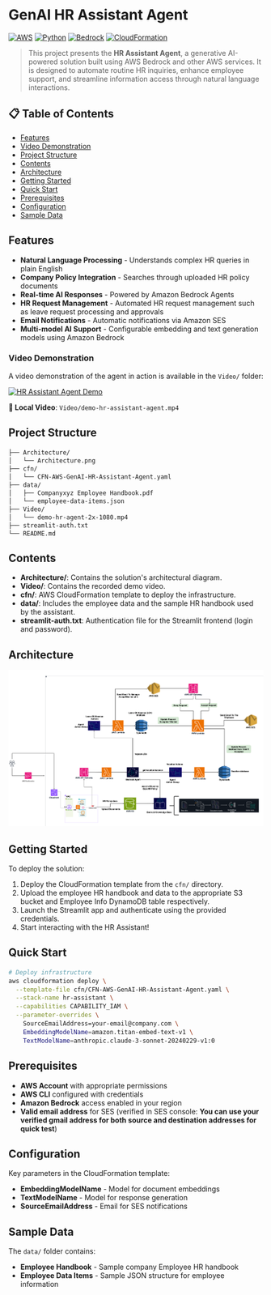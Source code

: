 # GenAI HR Assistant Agent

[![AWS](https://img.shields.io/badge/AWS-Generative%20AI-orange)](https://aws.amazon.com/)
[![Python](https://img.shields.io/badge/Python-3.13+-blue)](https://python.org)
[![Bedrock](https://img.shields.io/badge/Amazon-Bedrock-purple)](https://aws.amazon.com/bedrock/)
[![CloudFormation](https://img.shields.io/badge/IaC-CloudFormation-yellow)](https://aws.amazon.com/cloudformation/)

> This project presents the **HR Assistant Agent**, a generative AI-powered solution built using AWS Bedrock and other AWS services. It is designed to automate routine HR inquiries, enhance employee support, and streamline information access through natural language interactions.


## 📋 Table of Contents

- [Features](#features)
- [Video Demonstration](#video-demonstration)
- [Project Structure](#project-structure)
- [Contents](#contents)
- [Architecture](#architecture)
- [Getting Started](#getting-started)
- [Quick Start](#quick-start)
- [Prerequisites](#prerequisites)
- [Configuration](#configuration)
- [Sample Data](#sample-data)


## Features

- **Natural Language Processing** - Understands complex HR queries in plain English
- **Company Policy Integration** - Searches through uploaded HR policy documents
- **Real-time AI Responses** - Powered by Amazon Bedrock Agents
- **HR Request Management** - Automated HR request management such as leave request processing and approvals
- **Email Notifications** - Automatic notifications via Amazon SES
- **Multi-model AI Support** - Configurable embedding and text generation models using Amazon Bedrock

### Video Demonstration

A video demonstration of the agent in action is available in the `Video/` folder:


[![HR Assistant Agent Demo](https://img.shields.io/badge/▶️-Watch%20Demo-red?style=for-the-badge)](Video/demo-hr-assistant-agent.mp4)

**📁 Local Video**: `Video/demo-hr-assistant-agent.mp4`

## Project Structure

```
├── Architecture/           
│   └── Architecture.png   
├── cfn/                   
│   └── CFN-AWS-GenAI-HR-Assistant-Agent.yaml
├── data/                  
│   ├── Companyxyz Employee Handbook.pdf
│   └── employee-data-items.json
├── Video/
│   └── demo-hr-agent-2x-1080.mp4
├── streamlit-auth.txt
└── README.md             
```

## Contents

- **Architecture/**: Contains the solution's architectural diagram.
- **Video/**: Contains the recorded demo video.
- **cfn/**: AWS CloudFormation template to deploy the infrastructure.
- **data/**: Includes the employee data and the sample HR handbook used by the assistant.
- **streamlit-auth.txt**: Authentication file for the Streamlit frontend (login and password).

## Architecture

![Architecture Diagram](Architecture/Architecture.png)



## Getting Started

To deploy the solution:

1. Deploy the CloudFormation template from the `cfn/` directory.
2. Upload the employee HR handbook and data to the appropriate S3 bucket and Employee Info DynamoDB table respectively.
3. Launch the Streamlit app and authenticate using the provided credentials.
4. Start interacting with the HR Assistant!

## Quick Start

```bash
# Deploy infrastructure
aws cloudformation deploy \
  --template-file cfn/CFN-AWS-GenAI-HR-Assistant-Agent.yaml \
  --stack-name hr-assistant \
  --capabilities CAPABILITY_IAM \
  --parameter-overrides \
    SourceEmailAddress=your-email@company.com \ 
    EmbeddingModelName=amazon.titan-embed-text-v1 \
    TextModelName=anthropic.claude-3-sonnet-20240229-v1:0
```

## Prerequisites

- **AWS Account** with appropriate permissions
- **AWS CLI** configured with credentials
- **Amazon Bedrock** access enabled in your region
- **Valid email address** for SES (verified in SES console: **You can use your verified gmail address for both source and destination addresses for quick test**)


## Configuration

Key parameters in the CloudFormation template:
- **EmbeddingModelName** - Model for document embeddings
- **TextModelName** - Model for response generation
- **SourceEmailAddress** - Email for SES notifications

## Sample Data

The `data/` folder contains:
- **Employee Handbook** - Sample company Employee HR handbook
- **Employee Data Items** - Sample JSON structure for employee information
